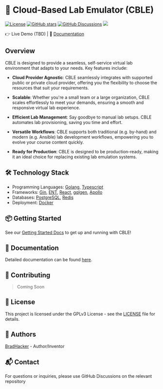 # 🔌 Cloud-Based Lab Emulator (CBLE)

[![License](https://img.shields.io/github/license/cble-platform/.github)](./LICENSE)
[![GitHub stars](https://img.shields.io/github/stars/cble-platform.svg)](https://github.com/cble-platform)
[![GitHub Discussions](https://img.shields.io/github/discussions/cble-platform/.github)](https://github.com/orgs/cble-platform/discussions)
[![](https://visitcount.itsvg.in/api?id=cble-platform&label=Profile%20Views&icon=5&pretty=true)](https://visitcount.itsvg.in)

👉 Live Demo (TBD) | 📖 [Documentation](https://cble-platform.github.io/docs/)

## Overview

CBLE is designed to provide a seamless, self-service virtual lab environment that adapts to your needs. Key features include:

- **Cloud Provider Agnostic**: CBLE seamlessly integrates with supported public or private cloud provider, offering you the flexibility to choose the resources that suit your requirements.

- **Scalable**: Whether you're a small team or a large organization, CBLE scales effortlessly to meet your demands, ensuring a smooth and responsive virtual lab experience.

- **Efficient Lab Management**: Say goodbye to manual lab setups. CBLE automates lab provisioning, saving you time and effort.

- **Versatile Workflows**: CBLE supports both traditional (e.g. by-hand) and modern (e.g. Ansible) lab development workflows, empowering you to evolve your course content quickly.

- **Ready for Production**: CBLE is designed to be production-ready, making it an ideal choice for replacing existing lab emulation systems.

## 🛠️ Technology Stack

- Programming Languages: [Golang](https://go.dev/), [Typescript](https://www.typescriptlang.org/)
- Frameworks: [Gin](https://github.com/gin-gonic/gin), [ENT](https://entgo.io/), [React](https://react.dev/), [gqlgen](https://github.com/99designs/gqlgen), [Apollo](https://www.apollographql.com/)
- Databases: [PostgreSQL](https://www.postgresql.org/), [Redis](https://redis.io/)
- Deployment: [Docker](https://www.docker.com/)

## 📦 Getting Started

See our [Getting Started Docs](https://cble-platform.github.io/docs/latest/getting-started/quick-start/) to get up and running with CBLE!

## 📄 Documentation

Detailed documentation can be found [here](https://cble-platform.github.io/docs/).

## 🤝 Contributing

<!--

We welcome contributions from the community! To get involved, please check out our Contribution Guidelines and feel free to open issues and pull requests.

-->

> Coming Soon

## 📝 License

This project is licensed under the GPLv3 License - see the [LICENSE](./LICENSE) file for details.

## 👤 Authors

[BradHacker](https://github.com/BradHacker) - Author/Inventor

## 📬 Contact

For questions or inquiries, please use GitHub Discussions on the relevant repository

